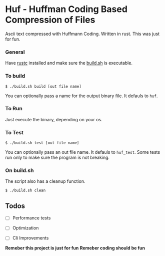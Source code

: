 # Huf - Huffman Coding Based Compression of Files

Ascii text compressed with Huffmann Coding. Written in rust. 
This was just for fun.

### General
Have [rustc](https://rustup.rs/) installed and make sure the [build.sh](./build.sh)
is executable.

### To build
```console
$ ./build.sh build [out file name]
```
You can optionally pass a name for the output binary file. It defauls to `huf`.

### To Run
Just execute the binary, depending on your os.

### To Test 
```console
$ ./build.sh test [out file name]
```
You can optionally pass an out file name. It defauls to `huf_test`.
Some tests run only to make sure the program is not breaking.

### On build.sh
The script also has a cleanup function. 
```console
$ ./build.sh clean
```
## Todos
- [ ] Performance tests
- [ ] Optimization
- [ ] Cli Improvements


**Remeber this project is just for fun**
**Remeber coding should be fun**


